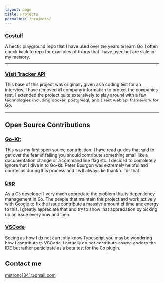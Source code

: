 ```yaml
---
layout: page
title: Projects
permalink: /projects/
---
```


### [Gostuff](https://github.com/xmattstrongx/gostuff) 
A hectic playground repo that I have used over the years to learn Go. I often check back to repo for examples of things that I have used but are stale in my memory.

***

### [Visit Tracker API](https://github.com/xmattstrongx/visit-tracker-api)
This base of this project was originally given as a coding test for an interview. I have removed all company information to protect the companies test. I extended the project quite extensively to play around with a few technologies including docker, postgresql, and a rest web api framework for Go.

***

## Open Source Contributions

### [Go-Kit](https://github.com/go-kit/kit)

  This was my first open source contribution. I have read guides that said to get over the fear of failing you should contribute something small like a documentation change or a command line flag etc. I decided to completely ignore that I dive in to Go-kit. Peter Bourgon was extremely helpful and courteous during this process and I will always be thankful for that. 
   
### [Dep](https://github.com/golang/dep)

   As a Go developer I very much appreciate the problem that is dependency management in Go. The people that maintain this project and work actively with Google to fix the issue contribute a massive amount of time and energy to this. I greatly appreciate that and try to show that appreciation by picking up an issue every now and then.

### [VSCode](https://github.com/Microsoft/vscode-go)

   Seeing as how I do not currently know Typescript you may be wondering how I contribute to VSCode. I actually do not contribute source code to the IDE but rather participate as a beta test for the Go plugin.


## Contact me

[mstrong1341@gmail.com](mailto:mstrong1341@gmail.com)
